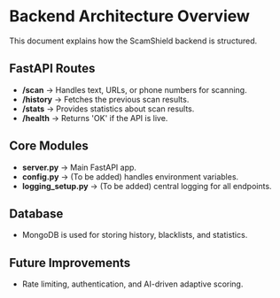 # Backend Architecture Overview

This document explains how the ScamShield backend is structured.

## FastAPI Routes
- **/scan** → Handles text, URLs, or phone numbers for scanning.
- **/history** → Fetches the previous scan results.
- **/stats** → Provides statistics about scan results.
- **/health** → Returns 'OK' if the API is live.

## Core Modules
- **server.py** → Main FastAPI app.
- **config.py** → (To be added) handles environment variables.
- **logging_setup.py** → (To be added) central logging for all endpoints.

## Database
- MongoDB is used for storing history, blacklists, and statistics.

## Future Improvements
- Rate limiting, authentication, and AI-driven adaptive scoring.

